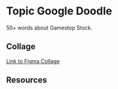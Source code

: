# Topic Google Doodle

50+ words about Gamestop Stock.

## Collage

[Link to Figma Collage](https://www.figma.com/file/UDyqOOMm276kxxsjtDldjw/google-doodle?node-id=0%3A1)

## Resources

